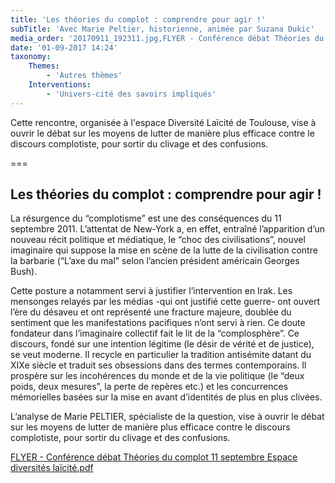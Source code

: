 ```yaml
---
title: 'Les théories du complot : comprendre pour agir !'
subTitle: 'Avec Marie Peltier, historienne, animée par Suzana Dukic'
media_order: '20170911_192311.jpg,FLYER - Conférence débat Théories du complot 11 septembre Espace diversités laïcité.pdf'
date: '01-09-2017 14:24'
taxonomy:
    Themes:
        - 'Autres thèmes'
    Interventions:
        - 'Univers-cité des savoirs impliqués'
---
```


Cette rencontre, organisée à l'espace Diversité Laïcité de Toulouse, vise à ouvrir le débat sur les moyens de lutter de manière plus efficace contre le discours complotiste, pour sortir du clivage et des confusions.

===

## Les théories du complot : comprendre pour agir !

La résurgence du “complotisme” est une des conséquences du 11 septembre 2011. L’attentat de New-York a, en effet, entraîné l’apparition d’un nouveau récit politique et médiatique, le “choc des civilisations”, nouvel imaginaire qui suppose la mise en scène de la lutte de la civilisation contre la barbarie (“L’axe du mal” selon l’ancien président américain Georges Bush).

Cette posture a notamment servi à justifier l’intervention en Irak. Les mensonges relayés par les médias -qui ont justifié cette guerre- ont ouvert l’ère du désaveu et ont représenté une fracture majeure, doublée du sentiment que les manifestations pacifiques n’ont servi à rien. Ce doute fondateur dans l’imaginaire collectif fait le lit de la “complosphère”. Ce discours, fondé sur une intention légitime (le désir de vérité et de justice), se veut moderne.
Il recycle en particulier la tradition antisémite datant du XIXe siècle et traduit ses obsessions dans des termes contemporains. Il prospère sur les incohérences du monde et de la vie politique (le “deux poids, deux mesures”, la perte de repères etc.) et les concurrences mémorielles basées sur la mise en avant d’identités de plus en plus clivées.

L’analyse de Marie PELTIER, spécialiste de la question, vise à ouvrir le débat sur les moyens de lutter de manière plus efficace contre le discours complotiste, pour sortir du clivage et des confusions.

[FLYER - Conférence débat Théories du complot 11 septembre Espace diversités laïcité.pdf](FLYER%20-%20Confe%CC%81rence%20de%CC%81bat%20The%CC%81ories%20du%20complot%2011%20septembre%20Espace%20diversite%CC%81s%20lai%CC%88cite%CC%81.pdf)